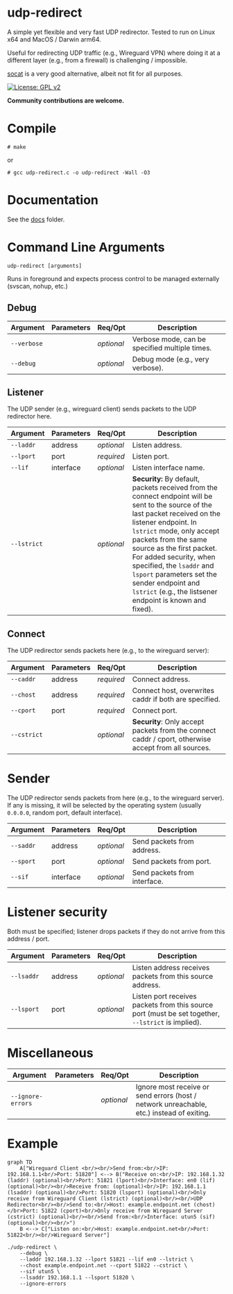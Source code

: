 # udp-redirect
A simple yet flexible and very fast UDP redirector. Tested to run on Linux x64 and MacOS / Darwin arm64.

Useful for redirecting UDP traffic (e.g., Wireguard VPN) where doing it at a different layer (e.g., from a firewall) is challenging / impossible.

[socat](http://www.dest-unreach.org/socat/) is a very good alternative, albeit not fit for all purposes.

[![License: GPL v2](https://img.shields.io/badge/License-GPL_v2-blue.svg)](https://www.gnu.org/licenses/old-licenses/gpl-2.0.en.html)

**Community contributions are welcome.**

# Compile

```# make```

or

```# gcc udp-redirect.c -o udp-redirect -Wall -O3```

# Documentation

See the [docs](docs/index.html) folder.

# Command Line Arguments

```udp-redirect [arguments]```

Runs in foreground and expects process control to be managed externally (svscan, nohup, etc.)

## Debug

| Argument | Parameters | Req/Opt | Description |
| --- | --- | --- | --- |
| ```--verbose``` | | *optional* | Verbose mode, can be specified multiple times. |
| ```--debug``` | | *optional* | Debug mode (e.g., very verbose). |

## Listener

The UDP sender (e.g., wireguard client) sends packets to the UDP redirector here.

| Argument | Parameters | Req/Opt | Description |
| --- | --- | --- | --- |
| ```--laddr``` | address | *optional* | Listen address. |
| ```--lport``` | port | *required* | Listen port. |
| ```--lif``` | interface | *optional* | Listen interface name. |
| ```--lstrict``` | | *optional* | **Security:** By default, packets received from the connect endpoint will be sent to the source of the last packet received on the listener endpoint. In ```lstrict``` mode, only accept packets from the same source as the first packet. For added security, when specified, the ```lsaddr``` and ```lsport``` parameters set the sender endpoint and ```lstrict``` (e.g., the listsener endpoint is known and fixed). |

## Connect

The UDP redirector sends packets here (e.g., to the wireguard server):

| Argument | Parameters | Req/Opt | Description |
| --- | --- | --- | --- |
| ```--caddr``` | address | *required* | Connect address. |
| ```--chost``` | address | *required* | Connect host, overwrites caddr if both are specified. |
| ```--cport``` | port | *required* | Connect port. |
| ```--cstrict``` | | *optional* | **Security**: Only accept packets from the connect caddr / cport, otherwise accept from all sources. |

# Sender

The UDP redirector sends packets from here (e.g., to the wireguard server). If any is missing, it will be selected by the operating system (usually ```0.0.0.0```, random port, default interface).

| Argument | Parameters | Req/Opt | Description |
| --- | --- | --- | --- |
| ```--saddr``` | address | *optional* | Send packets from address. |
| ```--sport``` | port | *optional* | Send packets from port. |
| ```--sif``` | interface | *optional* | Send packets from interface. |

# Listener security

Both must be specified; listener drops packets if they do not arrive from this address / port.

| Argument | Parameters | Req/Opt | Description |
| --- | --- | --- | --- |
| ```--lsaddr``` | address | *optional* | Listen address receives packets from this source address. |
| ```--lsport``` | port | *optional* | Listen port receives packets from this source port (must be set together, ```--lstrict``` is implied). |

# Miscellaneous

| Argument | Parameters | Req/Opt | Description |
| --- | --- | --- | --- |
| ```--ignore-errors``` | | *optional* | Ignore most receive or send errors (host / network unreachable, etc.) instead of exiting. |

# Example

```mermaid
graph TD
    A["Wireguard Client <br/><br/>Send from:<br/>IP: 192.168.1.1<br/>Port: 51820"] <--> B("Receive on:<br/>IP: 192.168.1.32 (laddr) (optional)<br/>Port: 51821 (lport)<br/>Interface: en0 (lif) (optional)<br/><br/>Receive from: (optional)<br/>IP: 192.168.1.1 (lsaddr) (optional)<br/>Port: 51820 (lsport) (optional)<br/>Only receive from Wireguard Client (lstrict) (optional)<br/><br/>UDP Redirector<br/><br/>Send to:<br/>Host: example.endpoint.net (chost)</br>Port: 51822 (cport)<br/>Only receive from Wireguard Server (cstrict) (optional)<br/><br/>Send from:<br/>Interface: utun5 (sif) (optional)<br/><br/>")
    B <--> C["Listen on:<br/>Host: example.endpoint.net<br/>Port: 51822<br/><br/>Wireguard Server"]
```

```
./udp-redirect \
    --debug \
    --laddr 192.168.1.32 --lport 51821 --lif en0 --lstrict \
    --chost example.endpoint.net --cport 51822 --cstrict \
    --sif utun5 \
    --lsaddr 192.168.1.1 --lsport 51820 \
    --ignore-errors
```